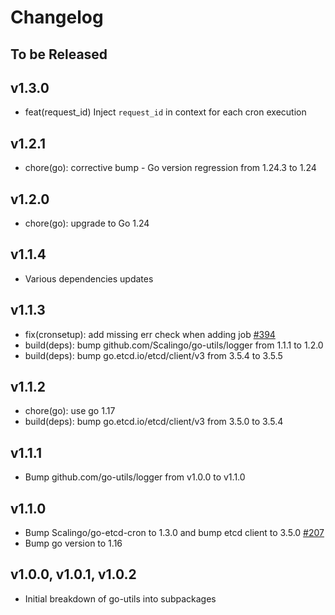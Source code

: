 # Changelog

## To be Released

## v1.3.0

* feat(request_id) Inject `request_id` in context for each cron execution

## v1.2.1

* chore(go): corrective bump - Go version regression from 1.24.3 to 1.24

## v1.2.0

* chore(go): upgrade to Go 1.24

## v1.1.4

* Various dependencies updates

## v1.1.3

* fix(cronsetup): add missing err check when adding job [#394](https://github.com/Scalingo/go-utils/pull/394)
* build(deps): bump github.com/Scalingo/go-utils/logger from 1.1.1 to 1.2.0
* build(deps): bump go.etcd.io/etcd/client/v3 from 3.5.4 to 3.5.5

## v1.1.2

* chore(go): use go 1.17
* build(deps): bump go.etcd.io/etcd/client/v3 from 3.5.0 to 3.5.4

## v1.1.1

* Bump github.com/go-utils/logger from v1.0.0 to v1.1.0

## v1.1.0

* Bump Scalingo/go-etcd-cron to 1.3.0 and bump etcd client to 3.5.0
  [#207](https://github.com/Scalingo/go-utils/pull/207)
* Bump go version to 1.16

## v1.0.0, v1.0.1, v1.0.2

* Initial breakdown of go-utils into subpackages
